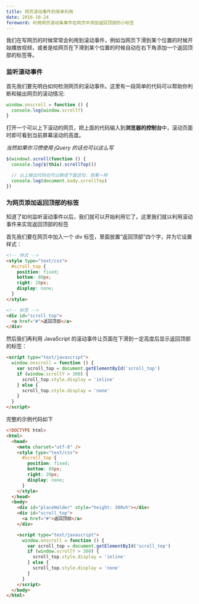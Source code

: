 ```yaml
---
title: 网页滚动事件的简单利用
date: 2016-10-24
foreword: 利用网页滚动条事件在网页中添加返回顶部的小标签
---
```


我们在写网页的时候常常会利用到滚动事件，例如当网页下滑到某个位置的时候开始播放视频，或者是给网页在下滑到某个位置的时候自动在右下角添加一个返回顶部的标签等。<!-- more -->

### 监听滚动事件

首先我们要先明白如何检测网页的滚动事件。这里有一段简单的代码可以帮助你判断和输出网页的滚动情况:

```js
window.onscroll = function () {
  console.log(window.scrollY)
}
```

打开一个可以上下滚动的网页，把上面的代码输入到**浏览器的控制台**中，滚动页面时即可看到当前屏幕滚动的高度。

_当然如果你习惯使用 jQuery 的话也可以这么写_

```js
$(window).scroll(function () {
  console.log($(this).scrollTop())

  // 以上输出代码也可以换成下面这句，效果一样
  console.log(document.body.scrollTop)
})
```

### 为网页添加返回顶部的标签

知道了如何监听滚动事件以后，我们就可以开始利用它了。这里我们就以利用滚动事件来实现返回顶部的标签

首先我们要在网页中加入一个 div 标签，里面放置“返回顶部”四个字，并为它设置样式：

```html
<!-- 样式 -->
<style type="text/css">
  #scroll_top {
    position: fixed;
    bottom: 80px;
    right: 20px;
    display: none;
  }
</style>

<!-- 标签 -->
<div id="scroll_top">
  <a href="#">返回顶部</a>
</div>
```

然后我们再利用 JavaScript 的滚动事件让页面在下滑到一定高度后显示返回顶部的标签：

```html
<script type="text/javascript">
  window.onscroll = function () {
    var scroll_top = document.getElementById('scroll_top')
    if (window.scrollY > 300) {
      scroll_top.style.display = 'inline'
    } else {
      scroll_top.style.display = 'none'
    }
  }
</script>
```

完整的示例代码如下

```html
<!DOCTYPE html>
<html>
  <head>
    <meta charset="utf-8" />
    <style type="text/css">
      #scroll_top {
        position: fixed;
        bottom: 80px;
        right: 20px;
        display: none;
      }
    </style>
  </head>
  <body>
    <div id="placeHolder" style="height: 300vh"></div>
    <div id="scroll_top">
      <a href="#">返回顶部</a>
    </div>

    <script type="text/javascript">
      window.onscroll = function () {
        var scroll_top = document.getElementById('scroll_top')
        if (window.scrollY > 300) {
          scroll_top.style.display = 'inline'
        } else {
          scroll_top.style.display = 'none'
        }
      }
    </script>
  </body>
</html>
```

